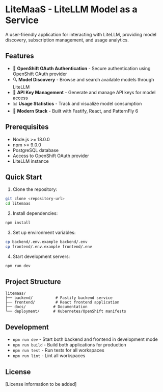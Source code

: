 # LiteMaaS - LiteLLM Model as a Service

A user-friendly application for interacting with LiteLLM, providing model discovery, subscription management, and usage analytics.

## Features

- 🔐 **OpenShift OAuth Authentication** - Secure authentication using OpenShift OAuth provider
- 🔍 **Model Discovery** - Browse and search available models through LiteLLM
- 🔑 **API Key Management** - Generate and manage API keys for model access
- 📊 **Usage Statistics** - Track and visualize model consumption
- 🚀 **Modern Stack** - Built with Fastify, React, and PatternFly 6

## Prerequisites

- Node.js >= 18.0.0
- npm >= 9.0.0
- PostgreSQL database
- Access to OpenShift OAuth provider
- LiteLLM instance

## Quick Start

1. Clone the repository:
```bash
git clone <repository-url>
cd litemaas
```

2. Install dependencies:
```bash
npm install
```

3. Set up environment variables:
```bash
cp backend/.env.example backend/.env
cp frontend/.env.example frontend/.env
```

4. Start development servers:
```bash
npm run dev
```

## Project Structure

```
litemaas/
├── backend/          # Fastify backend service
├── frontend/         # React frontend application
├── docs/            # Documentation
└── deployment/      # Kubernetes/OpenShift manifests
```

## Development

- `npm run dev` - Start both backend and frontend in development mode
- `npm run build` - Build both applications for production
- `npm run test` - Run tests for all workspaces
- `npm run lint` - Lint all workspaces

## License

[License information to be added]